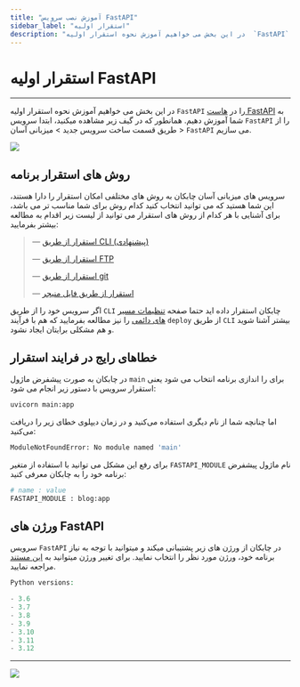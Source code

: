 ```yaml
---
title: "آموزش نصب سرویس FastAPI"
sidebar_label: "استقرار اولیه"
description: "در این بخش می خواهیم آموزش نحوه استقرار اولیه  `FastAPI` را در هاست FastAPI به شما آموزش دهیم."
---
```


# استقرار اولیه FastAPI
---

در این بخش می خواهیم آموزش نحوه استقرار اولیه  `FastAPI` را در [هاست FastAPI](https://chabokan.net/services/fastapi/) به شما آموزش دهیم.
 همانطور که در گیف زیر مشاهده میکنید، ابتدا سرویس `FastAPI` را از طریق قسمت ساخت سرویس جدید > میزبانی آسان > `FastAPI` می سازیم.

![](https://s1.chabokan.net/docs/gifs/fastapi-install.gif)

 ## روش های استقرار برنامه

سرویس های میزبانی آسان چابکان به روش های مختلفی امکان استقرار را دارا هستند، این شما هستید که می توانید انتخاب کنید کدام روش برای شما مناسب تر می باشد، برای آشنایی با هر کدام از روش های استقرار می توانید از لیست زیر اقدام به مطالعه بیشتر بفرمایید:

> —  [استقرار از طریق CLI (پیشنهادی)](https://docs.chabokan.net/deploy/cli)
>
> —  [استقرار از طریق FTP](https://docs.chabokan.net/deploy/ftp/)
>
> —  [استقرار از طریق git](https://docs.chabokan.net/deploy/git/)
>
> —  [استقرار از طریق فایل منیجر](https://docs.chabokan.net/deploy/file-manager/)

اگر سرویس خود را از طریق `CLI` چابکان استقرار داده اید حتما صفحه [تنظیمات مسیر های دائمی](https://docs.chabokan.net/features/permanent-path/) را نیز مطالعه بفرمایید که هم با فرآیند `deploy` از طریق `CLI` بیشتر آشنا شوید و هم مشکلی برایتان ایجاد نشود.

## خطاهای رایج در فرایند استقرار

در چابکان به صورت پیشفرض ماژول `main` برای را اندازی برنامه انتخاب می شود یعنی استقرار سرویس با دستور زیر انجام می شود:

```bash
uvicorn main:app
```

اما چنانچه شما از نام دیگری استفاده می‌کنید و در زمان دیپلوی خطای زیر را دریافت می‌کنید:

```bash
ModuleNotFoundError: No module named 'main'
```

برای رفع این مشکل می توانید با استفاده از متغیر `FASTAPI_MODULE` نام ماژول پیشفرض برنامه خود را به چابکان معرفی کنید:

```bash
# name : value
FASTAPI_MODULE : blog:app
```
## ورژن های FastAPI

سرویس `FastAPI` در چابکان از ورژن های زیر پشتیبانی میکند و میتوانید با توجه به نیاز برنامه خود، ورژن مورد نظر را انتخاب نمایید. برای تغییر ورژن میتوانید به [این مستند](https://docs.chabokan.net/simple-hosting/fastapi/more/#تغییر-ورژن-fastapi) مراجعه نمایید.

```php
Python versions:

- 3.6
- 3.7
- 3.8
- 3.9
- 3.10
- 3.11
- 3.12
```

---
<a href="https://hub.chabokan.net/fa/services/create/fastapi" ><img src="https://s1.chabokan.net/docs/images/fastapi-banner.png" /></a>